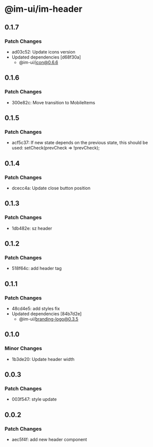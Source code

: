 # @im-ui/im-header

## 0.1.7

### Patch Changes

- ad03c52: Update icons version
- Updated dependencies [d68f30a]
  - @im-ui/icon@0.6.6

## 0.1.6

### Patch Changes

- 300e82c: Move transition to MobileItems

## 0.1.5

### Patch Changes

- acf5c37: If new state depends on the previous state, this should be used: setCheck(prevCheck => !prevCheck);

## 0.1.4

### Patch Changes

- dcecc4a: Update close button position

## 0.1.3

### Patch Changes

- 1db482e: sz header

## 0.1.2

### Patch Changes

- 518f64c: add header tag

## 0.1.1

### Patch Changes

- 48cd4e5: add styles fix
- Updated dependencies [84b7d2e]
  - @im-ui/branding-logo@0.3.5

## 0.1.0

### Minor Changes

- 1b3de20: Update header width

## 0.0.3

### Patch Changes

- 003f547: style update

## 0.0.2

### Patch Changes

- aec5f4f: add new header component
